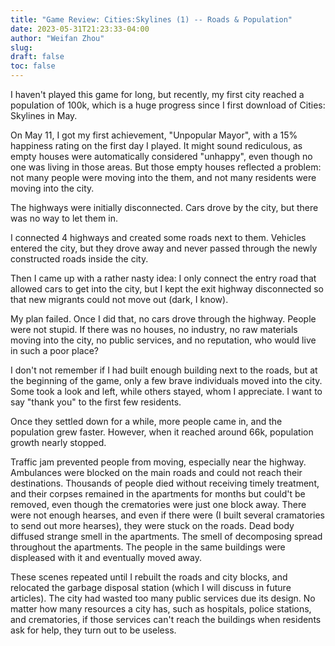 ```yaml
---
title: "Game Review: Cities:Skylines (1) -- Roads & Population"
date: 2023-05-31T21:23:33-04:00
author: "Weifan Zhou"
slug:
draft: false
toc: false
---
```

<p>I haven't played this game for long, but recently, my first city reached a population of 100k, which is a huge progress since I first download of Cities: Skylines in May.</p>
<p>On May 11, I got my first achievement, "Unpopular Mayor", with a 15% happiness rating on the first day I played. It might sound rediculous, as empty houses were automatically considered "unhappy", even though no one was living in those areas. But those empty houses reflected a problem: not many people were moving into the them, and not many residents were moving into the city.</p>
<p>The highways were initially disconnected. Cars drove by the city, but there was no way to let them in.</p>
<p>I connected 4 highways and created some roads next to them. Vehicles entered the city, but they drove away and never passed through the newly constructed roads inside the city.</p>
<p>Then I came up with a rather nasty idea: I only connect the entry road that allowed cars to get into the city, but I kept the exit highway disconnected so that new migrants could not move out (dark, I know).</p>
<p>My plan failed. Once I did that, no cars drove through the highway. People were not stupid. If there was no houses, no industry, no raw materials moving into the city, no public services, and no reputation, who would live in such a poor place?</p>
<p>I don't not remember if I had built enough building next to the roads, but at the beginning of the game, only a few brave individuals moved into the city. Some took a look and left, while others stayed, whom I appreciate. I want to say "thank you" to the first few residents.</p>
<p>Once they settled down for a while, more people came in, and the population grew faster. However, when it reached around 66k, population growth nearly stopped.</p>
<p>Traffic jam prevented people from moving, especially near the highway. Ambulances were blocked on the main roads and could not reach their destinations. Thousands of people died without receiving timely treatment, and their corpses remained in the apartments for months but could't be removed, even though the crematories were just one block away. There were not enough hearses, and even if there were (I built several cramatories to send out more hearses), they were stuck on the roads. Dead body diffused strange smell in the apartments. The smell of decomposing spread throughout the apartments. The people in the same buildings were displeased with it and eventually moved away.</p>
<p>These scenes repeated until I rebuilt the roads and city blocks, and relocated the garbage disposal station (which I will discuss in future articles). The city had wasted too many public services due its design. No matter how many resources a city has, such as hospitals, police stations, and crematories, if those services can't reach the buildings when residents ask for help, they turn out to be useless.</p>
